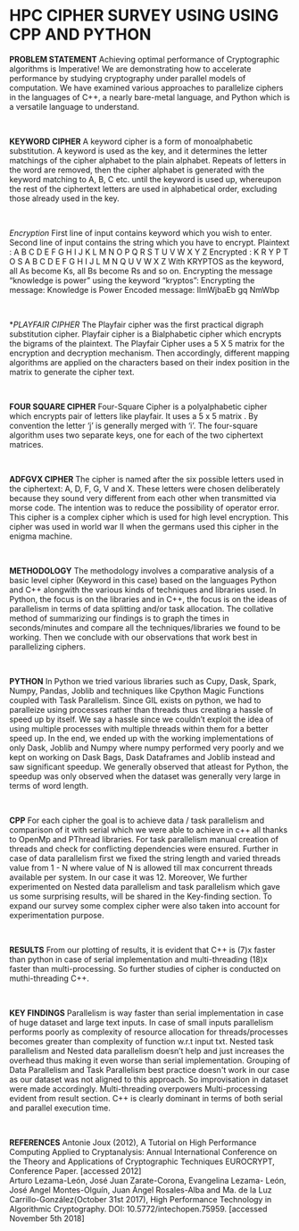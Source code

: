 # HPC CIPHER SURVEY USING USING CPP AND PYTHON


**PROBLEM STATEMENT**
Achieving optimal performance of Cryptographic algorithms is Imperative!
We are demonstrating how to accelerate performance by studying cryptography under parallel models of computation.
We have examined various approaches to parallelize ciphers in the languages of C++, a nearly bare-metal language, and Python which is a versatile language to understand.  <p>&nbsp;</p>

**KEYWORD CIPHER** 
A keyword cipher is a form of monoalphabetic substitution. A keyword is used as the key, and it determines the letter matchings of the cipher alphabet to the plain alphabet. Repeats of letters in the word are removed, then the cipher alphabet is generated with the keyword matching to A, B, C etc. until the keyword is used up, whereupon the rest of the ciphertext letters are used in alphabetical order, excluding those already used in the key. <p>&nbsp;</p>
*Encryption*
First line of input contains keyword which you wish to enter. Second line of input contains the string which you have to encrypt.
Plaintext : A B C D E F G H I J K L M N O P Q R S T U V W X Y Z
Encrypted : K R Y P T O S A B C D E F G H I J L M N Q U V W X Z
With KRYPTOS as the keyword, all As become Ks, all Bs become Rs and so on. Encrypting the message “knowledge is power” using the keyword “kryptos”:
Encrypting the message: Knowledge is Power
Encoded message: IlmWjbaEb gq NmWbp <p>&nbsp;</p>

**PLAYFAIR CIPHER*
The Playfair cipher was the first practical digraph substitution cipher.
Playfair cipher is a Bialphabetic cipher which encrypts the bigrams of the plaintext.
The Playfair Cipher uses a 5 X 5 matrix for the encryption and decryption mechanism.
Then accordingly, different mapping algorithms are applied on the characters based on their index position in the matrix to generate the cipher text. <p>&nbsp;</p>


**FOUR SQUARE CIPHER**
Four-Square Cipher is a polyalphabetic cipher which encrypts pair of letters like playfair.
It uses a 5 x 5 matrix . By convention the letter ‘j’ is generally merged with ‘i’.
The four-square algorithm uses two separate keys, one for each of the two ciphertext matrices.<p>&nbsp;</p>


**ADFGVX CIPHER**
The cipher is named after the six possible letters used in the ciphertext: A, D, F, G, V and X. These letters were chosen deliberately because they sound very different from each other when transmitted via morse code. The intention was to reduce the possibility of operator error.
This cipher is a complex cipher which is used for high level encryption.
This cipher was used in world war II when the germans used this cipher in the enigma machine. <p>&nbsp;</p>

**METHODOLOGY**
The methodology involves a comparative analysis of a basic level cipher (Keyword in this case) based on the languages Python and C++ alongwith the various kinds of techniques and libraries used.
In Python, the focus is on the libraries and in C++, the focus is on the ideas of parallelism in terms of data splitting and/or task allocation.
The collative method of summarizing our findings is to graph the times in seconds/minutes and compare all the techniques/libraries we found to be working. 
Then we conclude with our observations that work best in parallelizing ciphers.<p>&nbsp;</p>

**PYTHON**
In Python we tried various libraries such as Cupy, Dask, Spark, Numpy, Pandas, Joblib and techniques like Cpython Magic Functions coupled with Task Parallelism.
Since GIL exists on python, we had to paralleize using processes rather than threads thus creating a hassle of speed up by itself. We say a hassle since we couldn’t exploit the idea of using multiple processes with multiple threads within them for a better speed up.
In the end, we ended up with the working implementations of only Dask, Joblib and Numpy where numpy performed very poorly and we kept on working on Dask Bags, Dask Dataframes and Joblib instead and saw significant speedup.
We generally observed that atleast for Python, the speedup was only observed when the dataset was generally very large in terms of word length.<p>&nbsp;</p>

**CPP**
For each cipher the goal is to achieve data / task parallelism and comparison of it with serial which we were able to achieve in c++ all thanks to OpenMp and PThread libraries.
For task parallelism manual creation of threads and check for conflicting dependencies were ensured.
Further in case of data parallelism first we fixed the string length and varied threads value from 1 - N where value of N is allowed till max concurrent threads available per system. In our case it was 12.
Moreover, We further experimented on Nested data parallelism and task parallelism which gave us some surprising results, will be shared in the Key-finding section.
To expand our survey some complex cipher were also taken into account for experimentation purpose. <p>&nbsp;</p>


**RESULTS**
From our plotting of results, it is evident that C++ is (7)x faster than python in case of serial implementation and multi-threading (18)x faster than multi-processing. So further studies of cipher is conducted on muthi-threading C++. <p>&nbsp;</p>

**KEY FINDINGS**
Parallelism is way faster than serial implementation in case of huge dataset and large text inputs.
In case of small inputs parallelism performs poorly as complexity of resource allocation for threads/processes becomes greater than complexity of function w.r.t input txt.
Nested task parallelism and Nested data parallelism doesn’t help and just increases the overhead thus making it even worse than serial implementation.
Grouping of Data Parallelism and  Task Parallelism best practice doesn't work in our case as our dataset was not aligned to this approach. So improvisation in dataset were made accordingly.
Multi-threading overpowers Multi-processing evident from result section.
C++ is clearly dominant in terms of both serial and parallel execution time.<p>&nbsp;</p>

**REFERENCES**
Antonie Joux (2012), A Tutorial on High Performance Computing Applied to Cryptanalysis: Annual International Conference on the Theory and Applications of Cryptographic Techniques EUROCRYPT, Conference Paper. [accessed 2012]  
Arturo Lezama-León, José Juan Zarate-Corona, Evangelina Lezama- León, José Angel Montes-Olguín, Juan Ángel Rosales-Alba and Ma. de la Luz Carrillo-González(October 31st 2017), High Performance Technology in Algorithmic Cryptography. DOI: 10.5772/intechopen.75959. [accessed November 5th 2018]<p>&nbsp;</p>












